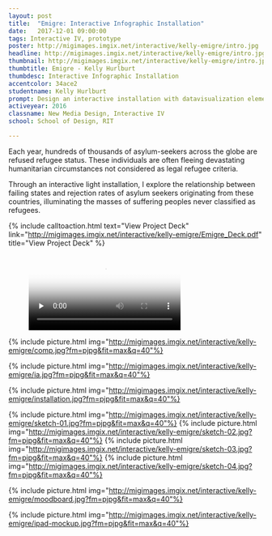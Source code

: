 ```yaml
---
layout: post
title:  "Emigre: Interactive Infographic Installation"
date:   2017-12-01 09:00:00
tags: Interactive IV, prototype
poster: http://migimages.imgix.net/interactive/kelly-emigre/intro.jpg
headline: http://migimages.imgix.net/interactive/kelly-emigre/intro.jpg?fm=pjpg&h=400&fit=crop&crop=fp&fp-y=.46&auto=format
thumbnail: http://migimages.imgix.net/interactive/kelly-emigre/intro.jpg?fit=crop&fm=pjpg&q=85&chromasub=444
thumbtitle: Emigre - Kelly Hurlburt
thumbdesc: Interactive Infographic Installation
accentcolor: 34ace2
studentname: Kelly Hurlburt
prompt: Design an interactive installation with datavisualization elements 
activeyear: 2016
classname: New Media Design, Interactive IV
school: School of Design, RIT

---
```


<section>
<p>Each year, hundreds of thousands of asylum-seekers across the globe are refused refugee status. These individuals are often fleeing devastating humanitarian circumstances not considered as legal refugee criteria.</p>
<p>Through an interactive light installation, I explore the relationship between failing states and rejection rates of asylum seekers originating from these countries, illuminating the masses of suffering peoples never classified as refugees.</p>



{% include calltoaction.html text="View Project Deck" link="http://migimages.imgix.net/interactive/kelly-emigre/Emigre_Deck.pdf" title="View Project Deck" %}
<br>

<figure class="fullsize">
<video preload="none" poster="{{ page.poster }}?fm=pjpg&w=1074&h=604&fit=crop&blend=dd{{ page.accentcolor }}&bm=normal&sat=-100&q=50" playsinline autoplay controls loop src="http://students.miguelcardona.com/media/emigre/main.mp4">
	<source src="http://students.miguelcardona.com/media/emigre/main.mp4" type="video/mp4">
</video>
</figure>

{% include picture.html img="http://migimages.imgix.net/interactive/kelly-emigre/comp.jpg?fm=pjpg&fit=max&q=40"%}

{% include picture.html img="http://migimages.imgix.net/interactive/kelly-emigre/ia.jpg?fm=pjpg&fit=max&q=40"%}

{% include picture.html img="http://migimages.imgix.net/interactive/kelly-emigre/installation.jpg?fm=pjpg&fit=max&q=40"%}

{% include picture.html img="http://migimages.imgix.net/interactive/kelly-emigre/sketch-01.jpg?fm=pjpg&fit=max&q=40"%}
{% include picture.html img="http://migimages.imgix.net/interactive/kelly-emigre/sketch-02.jpg?fm=pjpg&fit=max&q=40"%}
{% include picture.html img="http://migimages.imgix.net/interactive/kelly-emigre/sketch-03.jpg?fm=pjpg&fit=max&q=40"%}
{% include picture.html img="http://migimages.imgix.net/interactive/kelly-emigre/sketch-04.jpg?fm=pjpg&fit=max&q=40"%}

{% include picture.html img="http://migimages.imgix.net/interactive/kelly-emigre/moodboard.jpg?fm=pjpg&fit=max&q=40"%}

{% include picture.html img="http://migimages.imgix.net/interactive/kelly-emigre/ipad-mockup.jpg?fm=pjpg&fit=max&q=40"%}


</section>